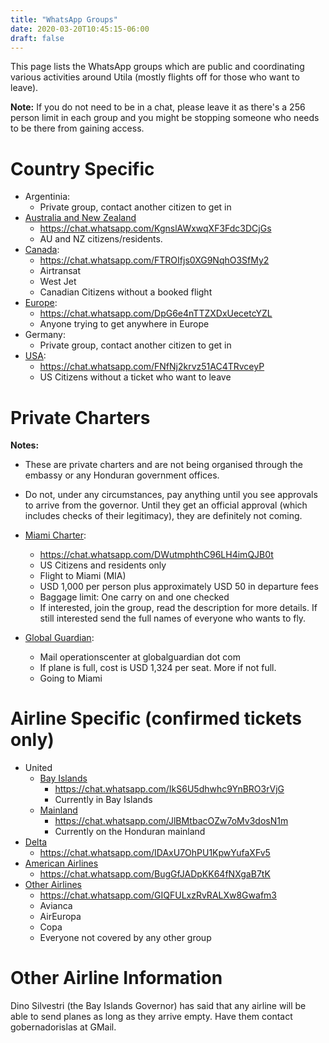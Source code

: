 ```yaml
---
title: "WhatsApp Groups"
date: 2020-03-20T10:45:15-06:00
draft: false
---
```


This page lists the WhatsApp groups which are public and coordinating various
activities around Utila (mostly flights off for those who want to leave).

**Note:** If you do not need to be in a chat, please leave it as there's a 256
person limit in each group and you might be stopping someone who needs to be
there from gaining access.


Country Specific
================

* Argentinia:
  * Private group, contact another citizen to get in
* [Australia and New Zealand](https://chat.whatsapp.com/KgnslAWxwqXF3Fdc3DCjGs)
  * https://chat.whatsapp.com/KgnslAWxwqXF3Fdc3DCjGs
  * AU and NZ citizens/residents.
* [Canada](https://chat.whatsapp.com/FTROIfjs0XG9NqhO3SfMy2):
  * https://chat.whatsapp.com/FTROIfjs0XG9NqhO3SfMy2
  * Airtransat
  * West Jet
  * Canadian Citizens without a booked flight
* [Europe](https://chat.whatsapp.com/DpG6e4nTTZXDxUecetcYZL):
  * https://chat.whatsapp.com/DpG6e4nTTZXDxUecetcYZL
  * Anyone trying to get anywhere in Europe
* Germany:
  * Private group, contact another citizen to get in
* [USA](https://chat.whatsapp.com/FNfNj2krvz51AC4TRvceyP):
  * https://chat.whatsapp.com/FNfNj2krvz51AC4TRvceyP
  * US Citizens without a ticket who want to leave

Private Charters
================

**Notes:**
* These are private charters and are not being organised through the embassy or
  any Honduran government offices.
* Do not, under any circumstances, pay anything until you see approvals to
  arrive from the governor. Until they get an official approval (which includes
  checks of their legitimacy), they are definitely not coming.

* [Miami Charter](https://chat.whatsapp.com/DWutmphthC96LH4imQJB0t):
  * https://chat.whatsapp.com/DWutmphthC96LH4imQJB0t
  * US Citizens and residents only
  * Flight to Miami (MIA)
  * USD 1,000 per person plus approximately USD 50 in departure fees
  * Baggage limit: One carry on and one checked
  * If interested, join the group, read the description for more details. If
    still interested send the full names of everyone who wants to fly.
* [Global Guardian](https://chat.whatsapp.com/EJQiAP1P0hS1MUmGzKlWjb):
  * Mail operationscenter at globalguardian dot com
  * If plane is full, cost is USD 1,324 per seat. More if not full.
  * Going to Miami

Airline Specific (confirmed tickets only)
=========================================

* United
  * [Bay Islands](https://chat.whatsapp.com/IkS6U5dhwhc9YnBRO3rVjG)
    * https://chat.whatsapp.com/IkS6U5dhwhc9YnBRO3rVjG
    * Currently in Bay Islands
  * [Mainland](https://chat.whatsapp.com/JlBMtbacOZw7oMv3dosN1m)
    * https://chat.whatsapp.com/JlBMtbacOZw7oMv3dosN1m
    * Currently on the Honduran mainland
* [Delta](https://chat.whatsapp.com/IDAxU7OhPU1KpwYufaXFv5)
  * https://chat.whatsapp.com/IDAxU7OhPU1KpwYufaXFv5
* [American Airlines](https://chat.whatsapp.com/BugGfJADpKK64fNXgaB7tK)
  * https://chat.whatsapp.com/BugGfJADpKK64fNXgaB7tK
* [Other Airlines](https://chat.whatsapp.com/GIQFULxzRvRALXw8Gwafm3)
  * https://chat.whatsapp.com/GIQFULxzRvRALXw8Gwafm3
  * Avianca
  * AirEuropa
  * Copa
  * Everyone not covered by any other group

Other Airline Information
=========================

Dino Silvestri (the Bay Islands Governor) has said that any airline will be
able to send planes as long as they arrive empty. Have them contact
gobernadorislas at GMail.
